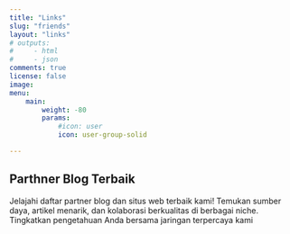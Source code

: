 ```yaml
---
title: "Links"
slug: "friends"
layout: "links"
# outputs:
#     - html
#     - json
comments: true
license: false
image: 
menu:
    main: 
        weight: -80
        params:
            #icon: user
            icon: user-group-solid

---
```

## Parthner Blog Terbaik

Jelajahi daftar partner blog dan situs web terbaik kami! Temukan sumber daya, artikel menarik, dan kolaborasi berkualitas di berbagai niche. Tingkatkan pengetahuan Anda bersama jaringan terpercaya kami
